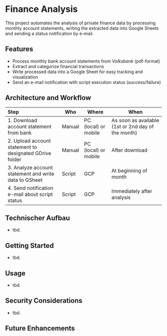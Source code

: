 # Finance Analysis

This project automates the analysis of private finance data by processing monthly account statements, writing the extracted data into Google Sheets and sending a status notification by e-mail.

## Features

- Process monthly bank account statements from *Volksbank* (pdf-format)
- Extract and categorize financial transactions
- Write processed data into a Google Sheet for easy tracking and visualization
- Send an e-mail notification with script execution status (success/failure)


## Architecture and Workflow

| Step                                                      | Who        | Where                 | When
|:--------------------------------------------------------- |---------   |-----------------------|-----------------------------------   |
| 1. Download account statement from bank                   | Manual     | PC (local) or mobile  | As soon as available (1st or 2nd day of the month) |
| 2. Upload account statement to designated GDrive folder   | Manual     | PC (local) or mobile  | After download                       |
| 3. Analyze account statement and write data to GSheet     | Script     | GCP                   | At beginning of month                |
| 4. Send notification e-mail about script status           | Script     | GCP                   | Immediately after analysis           |

## Technischer Aufbau

- tbd.

## Getting Started

- tbd.

## Usage

- tbd.

## Security Considerations

- tbd.

## Future Enhancements
